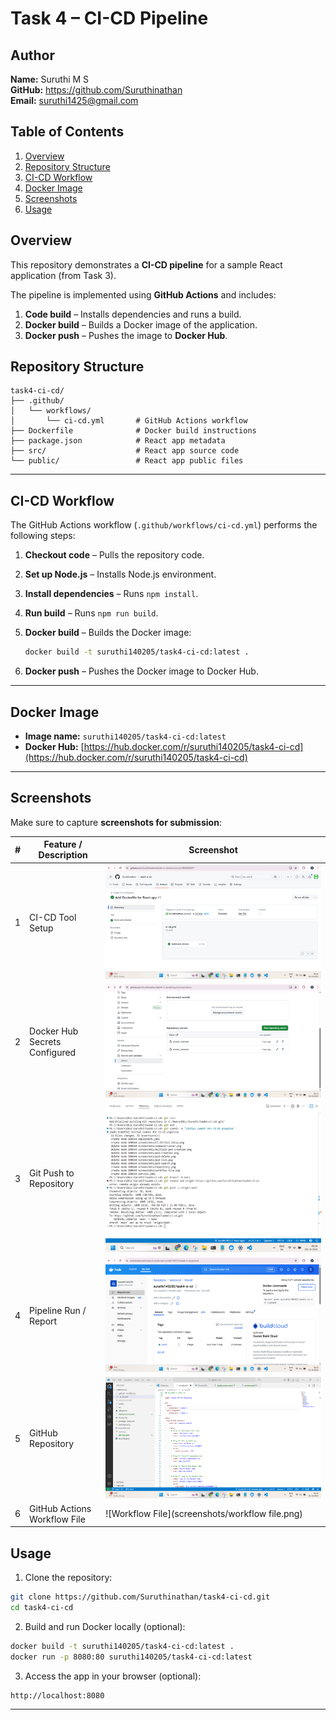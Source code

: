 # Task 4 – CI-CD Pipeline

##  Author
**Name:** Suruthi M S  
**GitHub:** https://github.com/Suruthinathan  
**Email:** suruthi1425@gmail.com

## **Table of Contents**
1. [Overview](#overview)
2. [Repository Structure](#repository-structure)
3. [CI-CD Workflow](#ci-cd-workflow)
4. [Docker Image](#docker-image)
5. [Screenshots](#screenshots)
6. [Usage](#usage)

## **Overview**

This repository demonstrates a **CI-CD pipeline** for a sample React application (from Task 3).

The pipeline is implemented using **GitHub Actions** and includes:

1. **Code build** – Installs dependencies and runs a build.
2. **Docker build** – Builds a Docker image of the application.
3. **Docker push** – Pushes the image to **Docker Hub**.


## **Repository Structure**

```
task4-ci-cd/
├── .github/
│   └── workflows/
│       └── ci-cd.yml       # GitHub Actions workflow
├── Dockerfile              # Docker build instructions
├── package.json            # React app metadata
├── src/                    # React app source code
└── public/                 # React app public files
```

---

## **CI-CD Workflow**

The GitHub Actions workflow (`.github/workflows/ci-cd.yml`) performs the following steps:

1. **Checkout code** – Pulls the repository code.
2. **Set up Node.js** – Installs Node.js environment.
3. **Install dependencies** – Runs `npm install`.
4. **Run build** – Runs `npm run build`.
5. **Docker build** – Builds the Docker image:

   ```bash
   docker build -t suruthi140205/task4-ci-cd:latest .
   ```
6. **Docker push** – Pushes the Docker image to Docker Hub.

---

## **Docker Image**

* **Image name:** `suruthi140205/task4-ci-cd:latest`
* **Docker Hub:** [https://hub.docker.com/r/suruthi140205/task4-ci-cd](https://hub.docker.com/r/suruthi140205/task4-ci-cd)

---

## **Screenshots**

Make sure to capture **screenshots for submission**:

| # | Feature / Description         | Screenshot                                                |
| - | ----------------------------- | --------------------------------------------------------- |
| 1 | CI-CD Tool Setup              | ![CI-CD Tool Setup](screenshots/CI-CD-Tool-Setup.png)     |
| 2 | Docker Hub Secrets Configured | ![Docker Hub Secrets](screenshots/Docker-Hub-Secrets.png) |
| 3 | Git Push to Repository        | ![Git Push](screenshots/git-push.png)                     |
| 4 | Pipeline Run / Report         | ![Pipeline Report](screenshots/pipeline-report.png)       |
| 5 | GitHub Repository             | ![Repository](screenshots/repository.png)                 |
| 6 | GitHub Actions Workflow File  | ![Workflow File](screenshots/workflow file.png)           |  


## **Usage**

1. Clone the repository:

```bash
git clone https://github.com/Suruthinathan/task4-ci-cd.git
cd task4-ci-cd
```

2. Build and run Docker locally (optional):

```bash
docker build -t suruthi140205/task4-ci-cd:latest .
docker run -p 8080:80 suruthi140205/task4-ci-cd:latest
```

3. Access the app in your browser (optional):

```
http://localhost:8080
```

---
